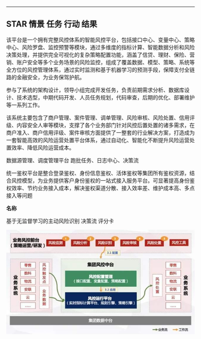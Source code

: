 
---
## STAR 情景 任务 行动 结果

该平台是一个拥有完整风控体系的智能风控平台，包括接口中心、变量中心、策略中心、风险罗盘、监控预警等模块，通过多维度的指标计算、智能数据分析和风险决策处理，并提供完全可视化的复杂策略配置功能，涵盖了信贷、理财、保险、营销、账户安全等多个业务场景的风险监控，组成了覆盖数据、模型、策略、系统等全方位的风控管理体系，通过实时监测和基于机器学习的预测手段，保障支付全链路的金融安全，为业务保驾护航。

参与了系统的架构设计，领导小组完成开发任务，负责前期需求分析、数据库设计、技术选型，中期代码开发、人员任务规划，代码审查，后期的优化、部署维护等一系列工作。

该系统主要包含了商户管理、案件管理、调单管理、风险审核、风险处置、信用评级、内容安全人审等模块，支撑了各个业务部门针对风控后置处置的诸多需求，在商户准入、商户信用评级、案件审核方面提供了一整套的行业解决方案，打造成为一套智能高效的风险运营处置平台体系，通过自动化、智能化不断提升风险运营处置效率、降低风险运营成本。

数据源管理、调度管理平台    跑批任务、日志中心、决策流


统一鉴权平台是整合登录鉴权、身份信息鉴权、活体鉴权等集团所有鉴权资源，结合风控模型，为业务提供客户身份鉴权的一站式接入服务平台。可显著提高身份鉴权效率、节约业务接入成本，解决鉴权渠道分散、接入效率差、维护成本高、多点接入等问题

**名称**

基于无监督学习的主动风险识别
决策流
评分卡


![](img/2021-04-01-18-48-49.png)

